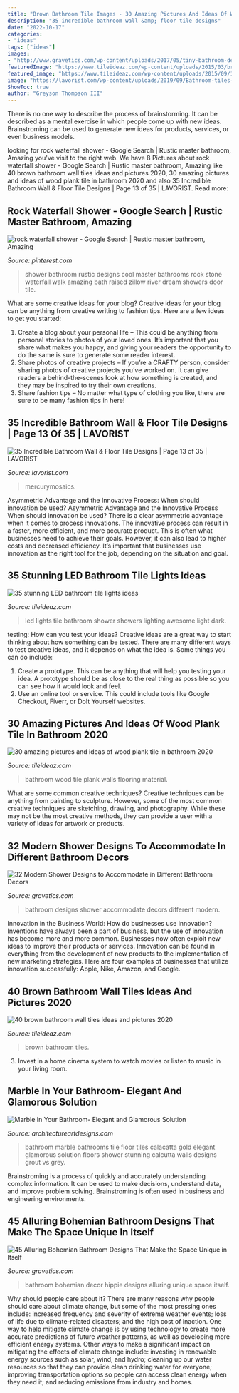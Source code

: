 ```yaml
---
title: "Brown Bathroom Tile Images - 30 Amazing Pictures And Ideas Of Wood Plank Tile In Bathroom 2020"
description: "35 incredible bathroom wall &amp; floor tile designs"
date: "2022-10-17"
categories:
- "ideas"
tags: ["ideas"]
images:
- "http://www.gravetics.com/wp-content/uploads/2017/05/tiny-bathroom-designs.jpg"
featuredImage: "https://www.tileideaz.com/wp-content/uploads/2015/03/brown_bathroom_wall_tiles_15.jpg"
featured_image: "https://www.tileideaz.com/wp-content/uploads/2015/09/129.jpg"
image: "https://lavorist.com/wp-content/uploads/2019/09/Bathroom-tiles-floor-wall-modern-ideas-white-moroccan-vintage-13.jpg"
ShowToc: true
author: "Greyson Thompson III"
---
```



There is no one way to describe the process of brainstorming. It can be described as a mental exercise in which people come up with new ideas. Brainstroming can be used to generate new ideas for products, services, or even business models.

	

		
looking for rock waterfall shower - Google Search | Rustic master bathroom, Amazing you've visit to the right web. We have 8 Pictures about rock waterfall shower - Google Search | Rustic master bathroom, Amazing like 40 brown bathroom wall tiles ideas and pictures 2020, 30 amazing pictures and ideas of wood plank tile in bathroom 2020 and also 35 Incredible Bathroom Wall &amp; Floor Tile Designs | Page 13 of 35 | LAVORIST. Read more:
		
    
## Rock Waterfall Shower - Google Search | Rustic Master Bathroom, Amazing

<img loading=lazy src="https://i.pinimg.com/736x/ea/7d/d5/ea7dd54aa1445c5a7efa4ef3d4983843--rustic-master-bathroom-master-bathrooms.jpg" onerror="this.onerror=null;this.src='https://tse3.mm.bing.net/th?id=OIP.jlnrk937rPNK5hfcy2S3vwHaLH&amp;pid=15.1';" alt="rock waterfall shower - Google Search | Rustic master bathroom, Amazing">

_Source: pinterest.com_

>shower bathroom rustic designs cool master bathrooms rock stone waterfall walk amazing bath raised zillow river dream showers door tile. 

	

What are some creative ideas for your blog?
Creative ideas for your blog can be anything from creative writing to fashion tips. Here are a few ideas to get you started: 
1) Create a blog about your personal life – This could be anything from personal stories to photos of your loved ones. It’s important that you share what makes you happy, and giving your readers the opportunity to do the same is sure to generate some reader interest. 
2) Share photos of creative projects – If you’re a CRAFTY person, consider sharing photos of creative projects you’ve worked on. It can give readers a behind-the-scenes look at how something is created, and they may be inspired to try their own creations. 
3) Share fashion tips – No matter what type of clothing you like, there are sure to be many fashion tips in here!

    
## 35 Incredible Bathroom Wall &amp; Floor Tile Designs | Page 13 Of 35 | LAVORIST

<img loading=lazy src="https://lavorist.com/wp-content/uploads/2019/09/Bathroom-tiles-floor-wall-modern-ideas-white-moroccan-vintage-13.jpg" onerror="this.onerror=null;this.src='https://tse4.mm.bing.net/th?id=OIP.2PRKM7NtyIsbQsHIhhtplgHaLT&amp;pid=15.1';" alt="35 Incredible Bathroom Wall &amp; Floor Tile Designs | Page 13 of 35 | LAVORIST">

_Source: lavorist.com_

>mercurymosaics. 

	

Asymmetric Advantage and the Innovative Process: When should innovation be used?
Asymmetric Advantage and the Innovative Process
When should innovation be used? There is a clear asymmetric advantage when it comes to process innovations. The innovative process can result in a faster, more efficient, and more accurate product. This is often what businesses need to achieve their goals. However, it can also lead to higher costs and decreased efficiency. It’s important that businesses use innovation as the right tool for the job, depending on the situation and goal.

    
## 35 Stunning LED Bathroom Tile Lights Ideas

<img loading=lazy src="http://www.tileideaz.com/wp-content/uploads/2015/08/046.jpg" onerror="this.onerror=null;this.src='https://tse4.mm.bing.net/th?id=OIP.TXtDhturo0tRxO-p86pTEgHaKI&amp;pid=15.1';" alt="35 stunning LED bathroom tile lights ideas">

_Source: tileideaz.com_

>led lights tile bathroom shower showers lighting awesome light dark. 

	

testing: How can you test your ideas?
Creative ideas are a great way to start thinking about how something can be tested. There are many different ways to test creative ideas, and it depends on what the idea is. Some things you can do include:
1. Create a prototype. This can be anything that will help you testing your idea. A prototype should be as close to the real thing as possible so you can see how it would look and feel.
2. Use an online tool or service. This could include tools like Google Checkout, Fiverr, or DoIt Yourself websites.

    
## 30 Amazing Pictures And Ideas Of Wood Plank Tile In Bathroom 2020

<img loading=lazy src="https://www.tileideaz.com/wp-content/uploads/2015/09/129.jpg" onerror="this.onerror=null;this.src='https://tse1.mm.bing.net/th?id=OIP.VdGEzd0IGlpqWNcp9PQJegHaLG&amp;pid=15.1';" alt="30 amazing pictures and ideas of wood plank tile in bathroom 2020">

_Source: tileideaz.com_

>bathroom wood tile plank walls flooring material. 

	

What are some common creative techniques?
Creative techniques can be anything from painting to sculpture. However, some of the most common creative techniques are sketching, drawing, and photography. While these may not be the most creative methods, they can provide a user with a variety of ideas for artwork or products.

    
## 32 Modern Shower Designs To Accommodate In Different Bathroom Decors

<img loading=lazy src="http://www.gravetics.com/wp-content/uploads/2017/05/tiny-bathroom-designs.jpg" onerror="this.onerror=null;this.src='https://tse2.mm.bing.net/th?id=OIP.LgVk7oAPjtOBylVqzhmxBAHaJ5&amp;pid=15.1';" alt="32 Modern Shower Designs to Accommodate in Different Bathroom Decors">

_Source: gravetics.com_

>bathroom designs shower accommodate decors different modern. 

	

Innovation in the Business World: How do businesses use innovation?
Inventions have always been a part of business, but the use of innovation has become more and more common. Businesses now often exploit new ideas to improve their products or services. Innovation can be found in everything from the development of new products to the implementation of new marketing strategies. Here are four examples of businesses that utilize innovation successfully: Apple, Nike, Amazon, and Google.

    
## 40 Brown Bathroom Wall Tiles Ideas And Pictures 2020

<img loading=lazy src="https://www.tileideaz.com/wp-content/uploads/2015/03/brown_bathroom_wall_tiles_15.jpg" onerror="this.onerror=null;this.src='https://tse2.mm.bing.net/th?id=OIP.kQWQg3rs2tjhdDEHMe-f6AHaLU&amp;pid=15.1';" alt="40 brown bathroom wall tiles ideas and pictures 2020">

_Source: tileideaz.com_

>brown bathroom tiles. 

	

3. Invest in a home cinema system to watch movies or listen to music in your living room.

    
## Marble In Your Bathroom- Elegant And Glamorous Solution

<img loading=lazy src="https://www.architectureartdesigns.com/wp-content/uploads/2014/08/53.jpg" onerror="this.onerror=null;this.src='https://tse1.mm.bing.net/th?id=OIP.negiio-p9XwHb8puOna6gQHaKT&amp;pid=15.1';" alt="Marble In Your Bathroom- Elegant and Glamorous Solution">

_Source: architectureartdesigns.com_

>bathroom marble bathrooms tile floor tiles calacatta gold elegant glamorous solution floors shower stunning calcutta walls designs grout vs grey. 

	

Brainstroming is a process of quickly and accurately understanding complex information. It can be used to make decisions, understand data, and improve problem solving. Brainstroming is often used in business and engineering environments.

    
## 45 Alluring Bohemian Bathroom Designs That Make The Space Unique In Itself

<img loading=lazy src="http://www.gravetics.com/wp-content/uploads/2017/08/Hippie-Style-Bathroom-Decor.jpg" onerror="this.onerror=null;this.src='https://tse4.mm.bing.net/th?id=OIP.7H1I_-4SU6lpr3aTCCkSUQHaLH&amp;pid=15.1';" alt="45 Alluring Bohemian Bathroom Designs That Make the Space Unique in Itself">

_Source: gravetics.com_

>bathroom bohemian decor hippie designs alluring unique space itself. 

	

Why should people care about it?
There are many reasons why people should care about climate change, but some of the most pressing ones include: increased frequency and severity of extreme weather events; loss of life due to climate-related disasters; and the high cost of inaction.
One way to help mitigate climate change is by using technology to create more accurate predictions of future weather patterns, as well as developing more efficient energy systems. Other ways to make a significant impact on mitigating the effects of climate change include: investing in renewable energy sources such as solar, wind, and hydro; cleaning up our water resources so that they can provide clean drinking water for everyone; improving transportation options so people can access clean energy when they need it; and reducing emissions from industry and homes.

